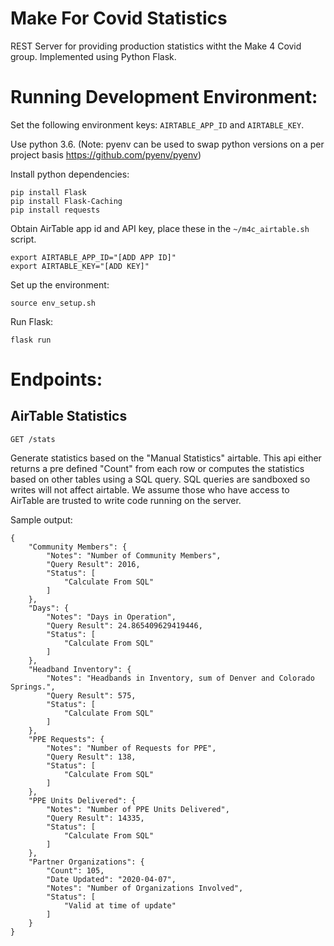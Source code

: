 Make For Covid Statistics
=========================

REST Server for providing production statistics witht the Make 4 Covid group. Implemented using Python Flask.

Running Development Environment:
========
Set the following environment keys: `AIRTABLE_APP_ID` and `AIRTABLE_KEY`.

Use python 3.6. (Note: pyenv can be used to swap python versions on a per project basis https://github.com/pyenv/pyenv)


Install python dependencies: 
```
pip install Flask
pip install Flask-Caching
pip install requests
```

Obtain AirTable app id and API key, place these in the `~/m4c_airtable.sh` script.
```
export AIRTABLE_APP_ID="[ADD APP ID]"
export AIRTABLE_KEY="[ADD KEY]"
```

Set up the environment:
```
source env_setup.sh
```

Run Flask:
```
flask run
```



Endpoints:
==========

AirTable Statistics
--------------

```
GET /stats
```

Generate statistics based on the "Manual Statistics" airtable.  This api either returns a pre defined "Count" from each row or computes the statistics based on other tables using a SQL query.  SQL queries are sandboxed so writes will not affect airtable. We assume those who have access to AirTable are trusted to write code running on the server.

Sample output:

```
{
    "Community Members": {
        "Notes": "Number of Community Members",
        "Query Result": 2016,
        "Status": [
            "Calculate From SQL"
        ]
    },
    "Days": {
        "Notes": "Days in Operation",
        "Query Result": 24.865409629419446,
        "Status": [
            "Calculate From SQL"
        ]
    },
    "Headband Inventory": {
        "Notes": "Headbands in Inventory, sum of Denver and Colorado Springs.",
        "Query Result": 575,
        "Status": [
            "Calculate From SQL"
        ]
    },
    "PPE Requests": {
        "Notes": "Number of Requests for PPE",
        "Query Result": 138,
        "Status": [
            "Calculate From SQL"
        ]
    },
    "PPE Units Delivered": {
        "Notes": "Number of PPE Units Delivered",
        "Query Result": 14335,
        "Status": [
            "Calculate From SQL"
        ]
    },
    "Partner Organizations": {
        "Count": 105,
        "Date Updated": "2020-04-07",
        "Notes": "Number of Organizations Involved",
        "Status": [
            "Valid at time of update"
        ]
    }
}
```


